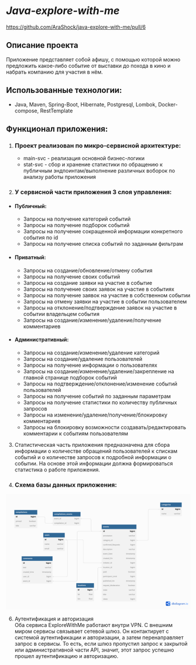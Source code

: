 # *Java-explore-with-me*

https://github.com/AraShock/java-explore-with-me/pull/6

Описание проекта
-
Приложение представляет собой афишу, с помощью которой можно предложить какое-либо событие от выставки до похода в кино
и набрать компанию для участия в нём.

Использованные технологии:
-

- Java, Maven, Spring-Boot, Hibernate, Postgresql, Lombok, Docker-compose, RestTemplate

Функционал приложения:
-

1.  ### Проект реализован по микро-сервисной архитектуре:
    * main-svc - реализация основной бизнес-логики
    * stat-svc - сбор и хранение статистики по обращению к публичным эндпоинтам/выполнение различных воборок по
      анализу работы приложения

2.  ### У сервисной части приложения 3 слоя управления:

* #### Публичный:
    * Запросы на получение категорий событий
    * Запросы на получение подборок событий
    * Запросы на получение сокращенной информации конкретного события по id
    * Запросы на получение списка событий по заданным фильтрам
* #### Приватный:
    * Запросы на создание/обновление/отмену события
    * Запросы на получение своих событий
    * Запросы на создание заявки на участие в событие
    * Запросы на получение своих заявок на участие в событиях
    * Запросы на получение заявок на участие в собственном событии
    * Запросы на отмену заявки на участие в событии пользователем
    * Запросы на отклонение/подтверждение заявок на участие в событии владельцем события
    * Запросы на создание/изменение/удаление/получение комментариев
* #### Административный:
    * Запросы на создание/изменение/удаление категорий
    * Запросы на создание/удаление пользователей
    * Запросы на получение информации о пользователях
    * Запросы на создание/изменение/удаление/закрепление на главной странице подборок событий
    * Запросы на подтверждение/отклонение/изменение событий пользователей
    * Запросы на получение событий по заданным параметрам
    * Запросы на получение статистики по количеству публичных запросов
    * Запросы на изменение/удаление/получение/блокировку комментариев
    * Запросы на блокировку возможности создавать/редактировать комментарии к событиям пользователям

3.  Статистическая часть приложения предназначена для сбора информации о количестве обращений пользователей к спискам
    событий и о количестве запросов к подробной информации о событии. На основе этой информации
    должна формироваться статистика о работе приложения.

4. ### Схема базы данных приложения:

![ER_diagram_for_explore-with-me](/assets/images/ExploreWithMe.png)

6. Аутентификация и авторизация  
   Оба сервиса ExploreWithMe работают внутри VPN. С внешним миром сервисы связывает сетевой шлюз.
   Он контактирует с системой аутентификации и авторизации, а затем перенаправляет запрос в сервисы.
   То есть, если шлюз пропустил запрос к закрытой или административной части API, значит,
   этот запрос успешно прошел аутентификацию и авторизацию.
